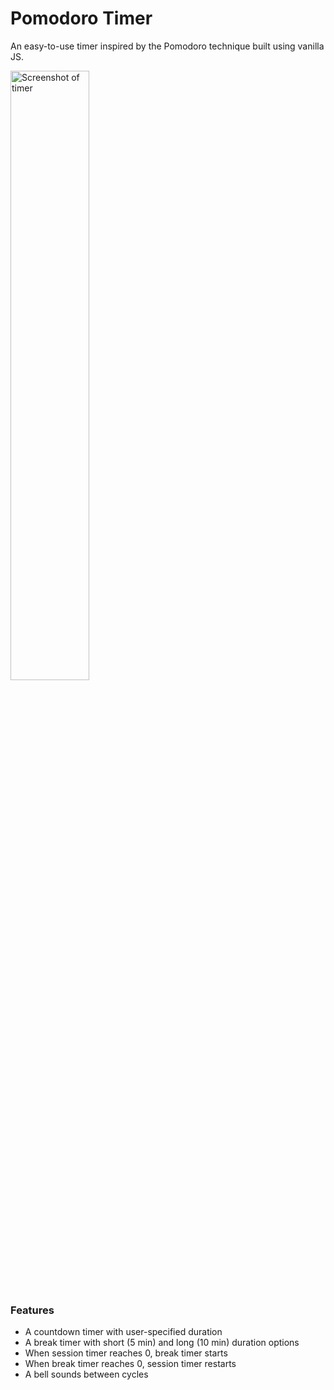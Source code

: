 # Pomodoro Timer

An easy-to-use timer inspired by the Pomodoro technique built using vanilla JS.

<img src="https://i.imgur.com/RX8GFQ8.png" alt="Screenshot of timer" data-canonical-src="https://i.imgur.com/RX8GFQ8.png" width="50%">

### Features
- A countdown timer with user-specified duration
- A break timer with short (5 min) and long (10 min) duration options
- When session timer reaches 0, break timer starts
- When break timer reaches 0, session timer restarts
- A bell sounds between cycles 
